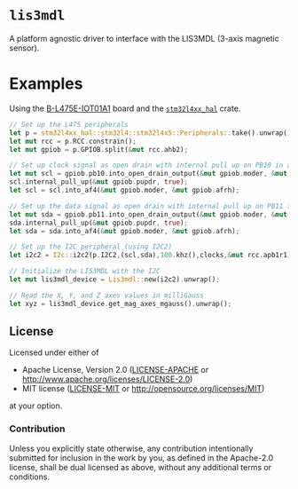 # `lis3mdl`

A platform agnostic driver to interface with the LIS3MDL (3-axis magnetic sensor).

# Examples

Using the [B-L475E-IOT01A1](https://www.st.com/en/evaluation-tools/b-l475e-iot01a.html) board and the [`stm32l4xx_hal`](https://crates.io/crates/stm32l4xx-hal) crate.

```rust
// Set up the L475 peripherals
let p = stm32l4xx_hal::stm32l4::stm32l4x5::Peripherals::take().unwrap();
let mut rcc = p.RCC.constrain();
let mut gpiob = p.GPIOB.split(&mut rcc.ahb2);

// Set up clock signal as open drain with internal pull up on PB10 in alternate mode 4
let mut scl = gpiob.pb10.into_open_drain_output(&mut gpiob.moder, &mut gpiob.otyper);
scl.internal_pull_up(&mut gpiob.pupdr, true);
let scl = scl.into_af4(&mut gpiob.moder, &mut gpiob.afrh);

// Set up the data signal as open drain with internal pull up on PB11 in alternate mode 4
let mut sda = gpiob.pb11.into_open_drain_output(&mut gpiob.moder, &mut gpiob.otyper);
sda.internal_pull_up(&mut gpiob.pupdr, true);
let sda = sda.into_af4(&mut gpiob.moder, &mut gpiob.afrh);

// Set up the I2C peripheral (using I2C2)
let i2c2 = I2c::i2c2(p.I2C2,(scl,sda),100.khz(),clocks,&mut rcc.apb1r1);

// Initialize the LIS3MDL with the I2C
let mut lis3mdl_device = Lis3mdl::new(i2c2).unwrap();

// Read the X, Y, and Z axes values in milliGauss
let xyz = lis3mdl_device.get_mag_axes_mgauss().unwrap();
```

## License

Licensed under either of

- Apache License, Version 2.0 ([LICENSE-APACHE](LICENSE-APACHE) or
  http://www.apache.org/licenses/LICENSE-2.0)
- MIT license ([LICENSE-MIT](LICENSE-MIT) or http://opensource.org/licenses/MIT)

at your option.

### Contribution

Unless you explicitly state otherwise, any contribution intentionally submitted for inclusion in the work by you, as defined in the Apache-2.0 license, shall be dual licensed as above, without any additional terms or conditions.

